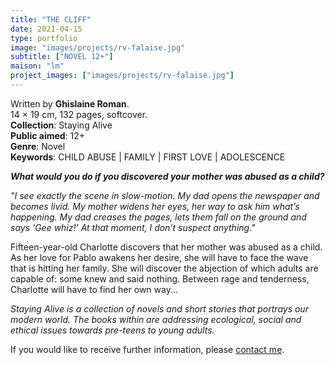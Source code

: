 ```yaml
---
title: "THE CLIFF"
date: 2021-04-15
type: portfolio
image: "images/projects/rv-falaise.jpg"
subtitle: ["NOVEL 12+"]
maison: "lm"
project_images: ["images/projects/rv-falaise.jpg"]
---
```


Written by **Ghislaine Roman**.   
14 × 19 cm, 132 pages, softcover.   
**Collection**: Staying Alive   
**Public aimed**: 12+   
**Genre**: Novel      
**Keywords**: CHILD ABUSE | FAMILY | FIRST LOVE | ADOLESCENCE    

 
***What would you do if you discovered your mother was abused as a child?***


*"I see exactly the scene in slow-motion.*
*My dad opens the newspaper and becomes livid.*
*My mother widens her eyes, her way to ask him what’s happening.*
*My dad creases the pages, lets them fall on the ground and says ‘Gee whiz!’*
*At that moment, I don’t suspect anything."*    

Fifteen-year-old Charlotte discovers that her mother was abused as a child. As her love for Pablo awakens her desire, she will have to face the wave that is hitting her family. She will discover the abjection of which adults are capable of: some knew and said nothing. Between rage and tenderness, Charlotte will have to find her own way...    



*Staying Alive is a collection of novels and short stories that portrays our modern world.*
*The books within are addressing ecological, social and ethical issues towards pre-teens to young adults.*



If you would like to receive further information, please [contact me](mailto:melanie.guillaumin.edition@gmail.com).


